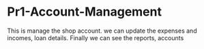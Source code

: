 # Pr1-Account-Management
This is manage the shop account. we can update the expenses and incomes, loan details. Finally we can see the reports, accounts 
